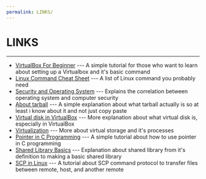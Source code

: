 ```yaml
---
permalink: LINKS/
---
```

# LINKS
---
- [VirtualBox For Beginner](https://www.youtube.com/watch?v=nvdnQX9UkMY) --- A simple tutorial for those who want to learn about setting up a Virtualbox and it's basic command
- [Linux Command Cheat Sheet](https://kinsta.com/blog/linux-commands/#:~:text=Linux%20Commands%20FAQ-,What%20Is%20a%20Linux%20Command%3F,abstraction%20of%20command%2Dline%20programs.) --- A list of Linux command you probably need
- [Security and Operating System](https://www.geeksforgeeks.org/operating-system-security/) --- Explains the correlation between operating system and computer security
- [About tarball](https://www.cyberciti.biz/faq/how-to-tar-a-file-in-linux-using-command-line/) --- A simple explanation about what tarball actually is so at least i know about it and not just copy paste
- [Virtual disk in VirtualBox](https://www.virtuatopia.com/index.php?title=Understanding_and_Configuring_VirtualBox_Virtual_Hard_Disks) --- More explanation about what virtual disk is, especially in VirtualBox
- [Virtualization](https://www.hpe.com/emea_middle_east/en/what-is/storage-virtualization.html#:~:text=Virtual%20storage%20or%20logical%20storage,access%20and%20use%20the%20storage.) --- More about virtual storage and it's processes
- [Pointer in C Programming](https://www.howtoforge.com/linux-c-programming-tutorial-part-19-pointers-and-arrays/#:~:text=Pointers%20are%20a%20special%20kind,store%20an%20address%20into%20it.) --- A simple tutorial about how to use pointer in C programming
- [Shared Library Basics](https://tldp.org/HOWTO/Program-Library-HOWTO/shared-libraries.html) --- Explanation about shared library from it's definition to making a basic shared library
- [SCP in Linux](https://www.linuxfoundation.org/blog/blog/classic-sysadmin-how-to-securely-transfer-files-between-servers-with-scp) --- A tutorial about SCP command protocol to transfer files between remote, host, and another remote
